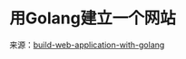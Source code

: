 # 用Golang建立一个网站

来源：[build-web-application-with-golang](https://github.com/astaxie/build-web-application-with-golang)
